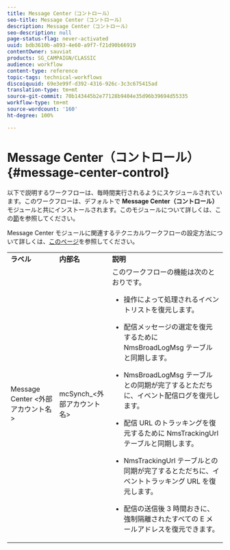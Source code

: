 ```yaml
---
title: Message Center（コントロール）
seo-title: Message Center（コントロール）
description: Message Center（コントロール）
seo-description: null
page-status-flag: never-activated
uuid: bdb3610b-a893-4e60-a9f7-f21d90b66919
contentOwner: sauviat
products: SG_CAMPAIGN/CLASSIC
audience: workflow
content-type: reference
topic-tags: technical-workflows
discoiquuid: 69e3e99f-d392-4316-926c-3c3c675415ad
translation-type: tm+mt
source-git-commit: 70b143445b2e77128b9404e35d96b39694d55335
workflow-type: tm+mt
source-wordcount: '160'
ht-degree: 100%

---
```



# Message Center（コントロール）{#message-center-control}

以下で説明するワークフローは、毎時間実行されるようにスケジュールされています。このワークフローは、デフォルトで **Message Center（コントロール）**&#x200B;モジュールと共にインストールされます。このモジュールについて詳しくは、この[節](../../message-center/using/about-transactional-messaging.md)を参照してください。

Message Center モジュールに関連するテクニカルワークフローの設定方法について詳しくは、[このページ](../../message-center/using/technical-workflows.md)を参照してください。

<table> 
 <tbody> 
  <tr> 
   <td> <strong>ラベル</strong><br /> </td> 
   <td> <strong>内部名</strong><br /> </td> 
   <td> <strong>説明</strong><br /> </td> 
  </tr> 
  <tr> 
   <td> Message Center &lt;外部アカウント名&gt;<br /> </td> 
   <td> mcSynch_&lt;外部アカウント名&gt;<br /> </td> 
   <td> このワークフローの機能は次のとおりです。<br /> 
    <ul> 
     <li> <p>操作によって処理されるイベントリストを復元します。</p> </li> 
     <li> <p>配信メッセージの選定を復元するために NmsBroadLogMsg テーブルと同期します。</p> </li> 
     <li> <p>NmsBroadLogMsg テーブルとの同期が完了するとただちに、イベント配信ログを復元します。</p> </li> 
     <li> <p>配信 URL のトラッキングを復元するために NmsTrackingUrl テーブルと同期します。</p> </li> 
     <li> <p>NmsTrackingUrl テーブルとの同期が完了するとただちに、イベントトラッキング URL を復元します。</p> </li> 
     <li> <p>配信の送信後 3 時間おきに、強制隔離されたすべての E メールアドレスを復元できます。</p> </li> 
    </ul> </td> 
  </tr> 
 </tbody> 
</table>

